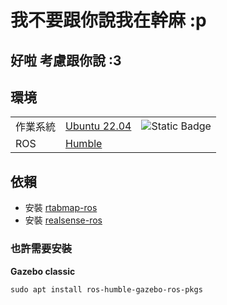 # 我不要跟你說我在幹麻 :p

## 好啦 考慮跟你說 :3

## 環境
<table>
<tbody>
    <tr>
        <td>作業系統</td>
        <td>         
            <a href="https://releases.ubuntu.com/jammy/">Ubuntu 22.04</a>
        </td>
        <td>
            <img alt="Static Badge" src="https://img.shields.io/badge/build-passing-green">
        </td>
    </tr>
    <tr>
        <td>ROS</td>
        <td>         
            <a href="https://docs.ros.org/en/humble/index.html">Humble</a>
        </td>
    </tr>
</table>

## 依賴
- 安裝 [rtabmap-ros](https://github.com/introlab/rtabmap_ros)
- 安裝 [realsense-ros](https://github.com/IntelRealSense/realsense-ros)


### 也許需要安裝
**Gazebo classic**
```
sudo apt install ros-humble-gazebo-ros-pkgs
```




